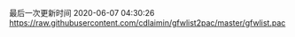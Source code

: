 最后一次更新时间 2020-06-07 04:30:26
https://raw.githubusercontent.com/cdlaimin/gfwlist2pac/master/gfwlist.pac

